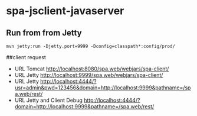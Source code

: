 spa-jsclient-javaserver
=======================

## Run from from Jetty

```
mvn jetty:run -Djetty.port=9999 -Dconfig=classpath*:config/prod/
```

##client request
* URL Tomcat [http://localhost:8080/spa.web/webjars/spa-client/](http://localhost:8080/spa.web/webjars/spa-client/)
* URL Jetty [http://localhost:9999/spa.web/webjars/spa-client/](http://localhost:9999/spa.web/webjars/spa-client/)
* URL Jetty [http://localhost:4444/?usr=admin&pwd=123456&domain=http://localhost:9999&pathname=/spa.web/rest/](http://localhost:4444/?usr=admin&pwd=123456&domain=http://localhost:9999&pathname=/spa.web/rest/)
* URL Jetty and Client Debug [http://localhost:4444/?domain=http://localhost:9999&pathname=/spa.web/rest/](http://localhost:4444/?domain=http://localhost:9999&pathname=/spa.web/rest/)

